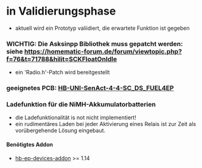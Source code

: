 #	in Validierungsphase

- aktuell wird ein Prototyp valiidiert, die erwartete Funktion ist gegeben


###		WICHTIG: Die Asksinpp Bibliothek muss gepatcht werden: siehe https://homematic-forum.de/forum/viewtopic.php?f=76&t=71788&hilit=SCKFloatOnIdle
- ein 'Radio.h'-Patch wird bereitgestellt

### geeignetes PCB: [HB-UNI-SenAct-4-4-SC_DS_FUEL4EP](../../PCBs/HB-UNI-SenAct-4-4-SC_DS_FUEL4EP/)

### Ladefunktion für die NiMH-Akkumulatorbatterien
- die Ladefunktionalität is not nicht implementiert!
- ein rudimentäres Laden bei jeder Aktivierung eines Relais ist zur Zeit als vorübergehende Lösung eingebaut.


#### Benötigtes Addon
-  [hb-ep-devices-addon](https://github.com/FUEL4EP/HomeAutomation/releases/latest) >= 1.14




